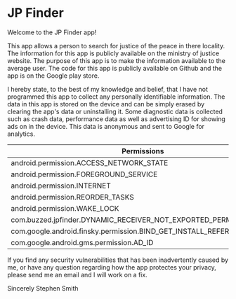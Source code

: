 # JP Finder

Welcome to the JP Finder app! 

This app allows a person to search for justice of the peace in there locality. The information for this app is publicly available on the ministry of justice website. The 
purpose of this app is to make the information available to the average user. The code for this app is publicly available on Github and the app is on the Google play store.

I hereby state, to the best of my knowledge and belief, that I have not programmed this app to collect any personally identifiable information. The data in this app is stored on the device and can be simply erased by clearing the app's data or uninstalling it.
Some diagnostic data is collected such as crash data, performance data as well as advertising ID for showing ads on in the device. This data is anonymous and sent to Google for analytics.

| Permissions |
|--- |
| android.permission.ACCESS_NETWORK_STATE | 
| android.permission.FOREGROUND_SERVICE | 
| android.permission.INTERNET |
| android.permission.REORDER_TASKS| 
| android.permission.WAKE_LOCK | 
| com.buzzed.jpfinder.DYNAMIC_RECEIVER_NOT_EXPORTED_PERMISSION | 
| com.google.android.finsky.permission.BIND_GET_INSTALL_REFERRER_SERVICE | 
| com.google.android.gms.permission.AD_ID |

If you find any security vulnerabilities that has been inadvertently caused by me, or have any question regarding how the app protectes your privacy, please send me an email and I will work on a fix.

Sincerely
Stephen Smith
